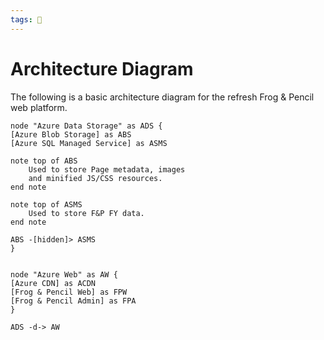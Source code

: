 ```yaml
---
tags: 🐸
---
```


# Architecture Diagram

The following is a basic architecture diagram for the refresh Frog & Pencil web platform.

```plantuml
node "Azure Data Storage" as ADS {
[Azure Blob Storage] as ABS
[Azure SQL Managed Service] as ASMS

note top of ABS
	Used to store Page metadata, images
	and minified JS/CSS resources.
end note

note top of ASMS
	Used to store F&P FY data.
end note

ABS -[hidden]> ASMS
}


node "Azure Web" as AW {
[Azure CDN] as ACDN
[Frog & Pencil Web] as FPW
[Frog & Pencil Admin] as FPA
}

ADS -d-> AW
```
